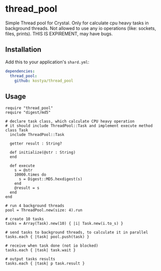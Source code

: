 # thread_pool

Simple Thread pool for Crystal. Only for calculate cpu heavy tasks in background threads. Not allowed to use any io operations (like: sockets, files, prints). THIS IS EXPIREMENT, may have bugs.

## Installation

Add this to your application's `shard.yml`:

```yaml
dependencies:
  thread_pool:
    github: kostya/thread_pool
```

## Usage

```crystal
require "thread_pool"
require "digest/md5"

# declare task class, which calculate CPU heavy operation
# it should include ThreadPool::Task and implement execute method
class Task
  include ThreadPool::Task

  getter result : String?

  def initialize(@str : String)
  end

  def execute
    s = @str
    10000.times do
      s = Digest::MD5.hexdigest(s)
    end
    @result = s
  end
end

# run 4 background threads
pool = ThreadPool.new(size: 4).run

# create 10 tasks
tasks = Array(Task).new(10) { |i| Task.new(i.to_s) }

# send tasks to background threads, to calculate it in parallel
tasks.each { |task| pool.push(task) }

# receive when task done (not io blocked)
tasks.each { |task| task.wait }

# output tasks results
tasks.each { |task| p task.result }
```
